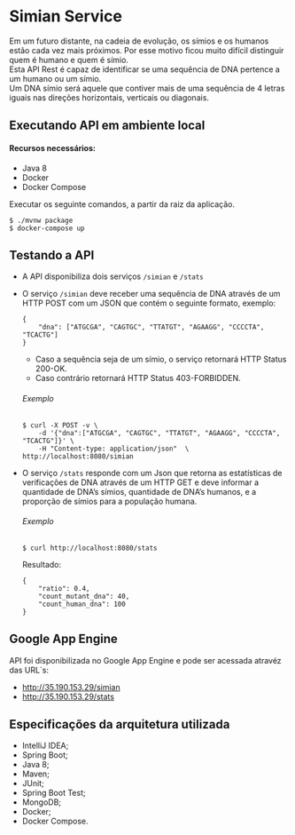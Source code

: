 # Simian Service

Em um futuro distante, na cadeia de evolução, os símios e os humanos estão cada vez mais próximos.
Por esse motivo ficou muito difícil distinguir quem é humano e quem é símio. \
Esta API Rest é capaz de identificar se uma sequência de DNA pertence a um humano ou um símio. \
Um DNA símio será aquele que contiver mais de uma sequência de 4 letras iguais nas direções horizontais, verticais ou diagonais.

## Executando API em ambiente local
#### Recursos necessários:

  - Java 8
  - Docker
  - Docker Compose
  
  Executar os seguinte comandos, a partir da raiz da aplicação.
  ```
  $ ./mvnw package
  $ docker-compose up   
  ```

## Testando a API

- A API disponibiliza dois serviços `` /simian `` e `` /stats ``
- O serviço `` /simian `` deve receber uma sequência de DNA através de um HTTP POST com um JSON que contém o seguinte formato, exemplo:

	```
	{
		"dna": ["ATGCGA", "CAGTGC", "TTATGT", "AGAAGG", "CCCCTA", "TCACTG"]
	}
	```
	- Caso a sequência seja de um símio, o serviço retornará HTTP Status 200-OK.
	- Caso contrário retornará HTTP Status 403-FORBIDDEN.
 
	###### Exemplo
	``` 
	$ curl -X POST -v \
		-d '{"dna":["ATGCGA", "CAGTGC", "TTATGT", "AGAAGG", "CCCCTA", "TCACTG"]}' \
		-H "Content-type: application/json"  \
	http://localhost:8080/simian
	```
- O serviço `` /stats `` responde com um Json que retorna as estatísticas de verificações de DNA através de um HTTP GET e deve informar a quantidade de DNA’s símios, quantidade de DNA’s humanos, e a proporção de símios para a população humana.

	###### Exemplo
	``` 
	$ curl http://localhost:8080/stats 
	```
	Resultado:
	``` 
	{
		"ratio": 0.4,
		"count_mutant_dna": 40, 
		"count_human_dna": 100
	}
    ```
## Google App Engine
API foi disponibilizada no Google App Engine e pode ser acessada atravéz das URL`s:

- http://35.190.153.29/simian
- http://35.190.153.29/stats

## Especificações da arquitetura utilizada
- IntelliJ IDEA;
- Spring Boot;
- Java 8;
- Maven;
- JUnit;
- Spring Boot Test;
- MongoDB;
- Docker;
- Docker Compose.
